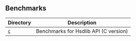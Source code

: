 ## Benchmarks

| Directory | Description                            |
|-----------|----------------------------------------|
| [`c`](c/) | Benchmarks for Hsdlib API  (C version) |
